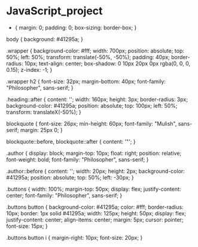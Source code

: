 # JavaScript_project
* {
    margin: 0;
    padding: 0;
    box-sizing: border-box;
}


body {
    background: #41295a;
}

.wrapper {
    background-color: #fff;
    width: 700px;
    position: absolute;
    top: 50%;
    left: 50%;
    transform: translate(-50%, -50%);
    padding: 40px;
    border-radius: 10px;
    text-align: center;
    box-shadow: 0 10px 20px 0px rgba(0, 0, 0, 0.15);
    z-index: -1;
}

.wrapper h2 {
    font-size: 32px;
    margin-bottom: 40px;
    font-family: "Philosopher", sans-serif;
}


.heading::after {
    content: '';
    width: 160px;
    height: 3px;
    border-radius: 3px;
    background-color: #41295a;
    position: absolute;
    top: 100px;
    left: 50%;
    transform: translateX(-50%);
}

blockquote {
    font-size: 26px;
    min-height: 60px;
    font-family: "Mulish", sans-serif;
    margin: 25px 0;
}

blockquote::before,
blockquote::after {
    content: '"';
}

.author {
    display: block;
    margin-top: 10px;
    float: right;
    position: relative;
    font-weight: bold;
    font-family: "Philosopher", sans-serif;
}

.author::before {
    content: '';
    width: 20px;
    height: 2px;
    background-color: #41295a;
    position: absolute;
    top: 50%;
    left: -30px;
}

.buttons {
    width: 100%;
    margin-top: 50px;
    display: flex;
    justify-content: center;
    font-family: "Philosopher", sans-serif;
}

.buttons button {
    background-color: #41295a;
    color: #fff;
    border-radius: 10px;
    border: 1px solid #41295a;
    width: 125px;
    height: 50px;
    display: flex;
    justify-content: center;
    align-items: center;
    margin: 5px;
    cursor: pointer;
    font-size: 15px;
}

.buttons button i {
    margin-right: 10px;
    font-size: 20px;
}

